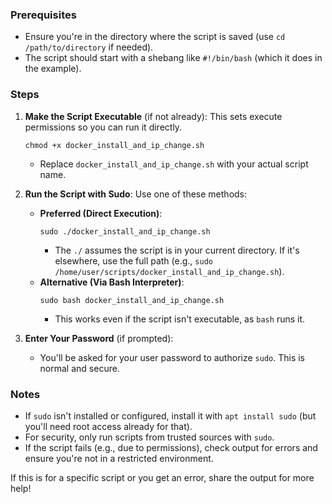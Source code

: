 ### Prerequisites
- Ensure you're in the directory where the script is saved (use `cd /path/to/directory` if needed).
- The script should start with a shebang like `#!/bin/bash` (which it does in the example).

### Steps
1. **Make the Script Executable** (if not already):
   This sets execute permissions so you can run it directly.
   ```
   chmod +x docker_install_and_ip_change.sh
   ```
   - Replace `docker_install_and_ip_change.sh` with your actual script name.

2. **Run the Script with Sudo**:
   Use one of these methods:
   - **Preferred (Direct Execution)**:
     ```
     sudo ./docker_install_and_ip_change.sh
     ```
     - The `./` assumes the script is in your current directory. If it's elsewhere, use the full path (e.g., `sudo /home/user/scripts/docker_install_and_ip_change.sh`).
   - **Alternative (Via Bash Interpreter)**:
     ```
     sudo bash docker_install_and_ip_change.sh
     ```
     - This works even if the script isn't executable, as `bash` runs it.

3. **Enter Your Password** (if prompted):
   - You'll be asked for your user password to authorize `sudo`. This is normal and secure.

### Notes
- If `sudo` isn't installed or configured, install it with `apt install sudo` (but you'll need root access already for that).
- For security, only run scripts from trusted sources with `sudo`.
- If the script fails (e.g., due to permissions), check output for errors and ensure you're not in a restricted environment.

If this is for a specific script or you get an error, share the output for more help!
